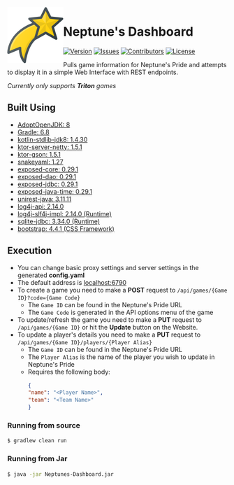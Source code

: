 <img src="./logo.png" align="left" width="128" height="128" alt="Neptune's Dashboard Logo">

# Neptune's Dashboard
[![Version](https://img.shields.io/github/tag-pre/Macro303/Neptunes-Dashboard.svg?label=version&style=flat-square)](https://github.com/Macro303/Neptunes-Dashboard/releases)
[![Issues](https://img.shields.io/github/issues/Macro303/Neptunes-Dashboard.svg?style=flat-square)](https://github.com/Macro303/Neptunes-Dashboard/issues)
[![Contributors](https://img.shields.io/github/contributors/Macro303/Neptunes-Dashboard.svg?style=flat-square)](https://github.com/Macro303/Neptunes-Dashboard/graphs/contributors)
[![License](https://img.shields.io/github/license/Macro303/Neptunes-Dashboard.svg?style=flat-square)](https://opensource.org/licenses/MIT)

Pulls game information for Neptune's Pride and attempts to display it in a simple Web Interface with REST endpoints.

_Currently only supports **Triton** games_

## Built Using
 - [AdoptOpenJDK: 8](https://adoptopenjdk.net/)
 - [Gradle: 6.8](https://gradle.org/)
 - [kotlin-stdlib-jdk8: 1.4.30](https://kotlinlang.org/)
 - [ktor-server-netty: 1.5.1](https://github.com/ktorio/ktor)
 - [ktor-gson: 1.5.1](https://github.com/ktorio/ktor)
 - [snakeyaml: 1.27](http://www.snakeyaml.org)
 - [exposed-core: 0.29.1](https://github.com/JetBrains/Exposed)
 - [exposed-dao: 0.29.1](https://github.com/JetBrains/Exposed)
 - [exposed-jdbc: 0.29.1](https://github.com/JetBrains/Exposed)
 - [exposed-java-time: 0.29.1](https://github.com/JetBrains/Exposed)
 - [unirest-java: 3.11.11](https://github.com/Kong/unirest-java)
 - [log4j-api: 2.14.0](https://logging.apache.org/log4j/2.x/)
 - [log4j-slf4j-impl: 2.14.0 (Runtime)](https://logging.apache.org/log4j/2.x/)
 - [sqlite-jdbc: 3.34.0 (Runtime)](https://github.com/xerial/sqlite-jdbc)
 - [bootstrap: 4.4.1 (CSS Framework)](https://getbootstrap.com/)
 
## Execution
 - You can change basic proxy settings and server settings in the generated **config.yaml**
 - The default address is [localhost:6790](http://localhost:6790)
 - To create a game you need to make a **POST** request to `/api/games/{Game ID}?code={Game Code}`
   - The `Game ID` can be found in the Neptune's Pride URL
   - The `Game Code` is generated in the API options menu of the game
 - To update/refresh the game you need to make a **PUT** request to `/api/games/{Game ID}` or hit the **Update** button on the Website.
 - To update a player's details you need to make a **PUT** request to `/api/games/{Game ID}/players/{Player Alias}`
    - The `Game ID` can be found in the Neptune's Pride URL
    - The `Player Alias` is the name of the player you wish to update in Neptune's Pride
    - Requires the following body:
        ```json
      {
        "name": "<Player Name>",
        "team": "<Team Name>"
      }
        ```  
 
### Running from source
```bash
$ gradlew clean run
```

### Running from Jar
```bash
$ java -jar Neptunes-Dashboard.jar
```